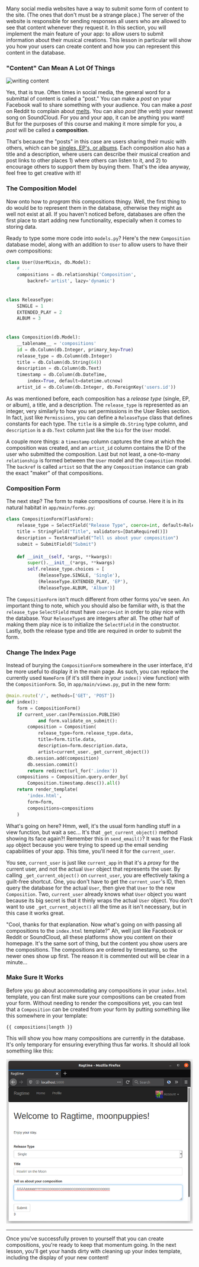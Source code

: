 Many social media websites have a way to submit some form of content to the site. (The ones that don't must be a strange place.) The server of the website is responsible for sending responses all users who are allowed to see that content whenever they request it. In this section, you will implement the main feature of your app: to allow users to submit information about their musical creations. This lesson in particular will show you how your users can create content and how you can represent this content in the database.

### "Content" Can Mean A Lot Of Things

![writing content](https://images.unsplash.com/photo-1555421689-491a97ff2040?ixlib=rb-1.2.1&ixid=eyJhcHBfaWQiOjEyMDd9&auto=format&fit=crop&w=1500&q=80)

Yes, that is true. Often times in social media, the general word for a submittal of content is called a "post." You can make a *post* on your Facebook wall to share something with your audience. You can make a *post* on Reddit to complain about <a href="https://www.reddit.com/r/grilledcheese/comments/2or1p3/you_people_make_me_sick/" target="_blank">melts</a>. You can also *post* (the verb) your newest song on SoundCloud. For you and your app, it can be anything you want! But for the purposes of this course and making it more simple for you, a *post* will be called a **composition**.

That's because the "posts" in this case are users sharing their music with others, which can be <a href="https://thesyncopatedkeys.wordpress.com/2014/01/23/the-difference-between-a-single-ep-an-album-and-a-demo/" target="_blank">singles, EP's, or albums</a>. Each composition also has a title and a description, where users can describe their musical creation and post links to other places 1) where others can listen to it, and 2) to encourage others to support them by buying them. That's the idea anyway, feel free to get creative with it!

### The Composition Model

Now onto how to *program* this compositions thingy. Well, the first thing to do would be to represent them in the database, otherwise they might as well not exist at all. If you haven't noticed before, databases are often the first place to start adding new functionality, especially when it comes to storing data.

Ready to type some more code into `models.py`? Here's the new `Composition` database model, along with an addition to `User` to allow users to have their *own* compositions:

```python
class User(UserMixin, db.Model):
    # ...
    compositions = db.relationship('Composition',
        backref='artist', lazy='dynamic')


class ReleaseType:
    SINGLE = 1
    EXTENDED_PLAY = 2
    ALBUM = 3


class Composition(db.Model):
    __tablename__ = 'compositions'
    id = db.Column(db.Integer, primary_key=True)
    release_type = db.Column(db.Integer)
    title = db.Column(db.String(64))
    description = db.Column(db.Text)
    timestamp = db.Column(db.DateTime,
        index=True, default=datetime.utcnow)
    artist_id = db.Column(db.Integer, db.ForeignKey('users.id'))
```

As was mentioned before, each composition has a *release type* (single, EP, or album), a title, and a description. The `release_type` is represented as an integer, very similarly to how you set permissions in the User Roles section. In fact, just like `Permissions`, you can define a `ReleaseType` class that defines constants for each type. The `title` is a simple `db.String` type column, and `description` is a `db.Text` column just like the `bio` for the `User` model.

A couple more things: a `timestamp` column captures the time at which the composition was created, and an `artist_id` column contains the ID of the user who submitted the composition. Last but not least, a one-to-many `relationship` is formed between the `User` model and the `Composition` model. The `backref` is called `artist` so that the any `Composition` instance can grab the exact "maker" of that compositions.

### Composition Form

The next step? The form to make compositions of course. Here it is in its natural habitat in `app/main/forms.py`:

```python
class CompositionForm(FlaskForm):
    release_type = SelectField("Release Type", coerce=int, default=ReleaseType.SINGLE, validators=[DataRequired()])
    title = StringField("Title", validators=[DataRequired()])
    description = TextAreaField("Tell us about your composition")
    submit = SubmitField("Submit")

    def __init__(self, *args, **kwargs):
        super().__init__(*args, **kwargs)
        self.release_type.choices = [
            (ReleaseType.SINGLE, 'Single'),
            (ReleaseType.EXTENDED_PLAY, 'EP'),
            (ReleaseType.ALBUM, 'Album')]
```

The `CompositionForm` isn't much different from other forms you've seen. An important thing to note, which you should also be familiar with, is that the `release_type` `SelectField` must have `coerce=int` in order to play nice with the database. Your `ReleaseType`s are integers after all. The other half of making them play nice is to initialize the `SelectField` in the constructor. Lastly, both the release type and title are required in order to submit the form.

### Change The Index Page

Instead of burying the `CompositionForm` somewhere in the user interface, it'd be more useful to display it in the main page. As such, you can replace the currently used `NameForm` (if it's still there in your `index()` view function) with the `CompositionForm`. So, in `app/main/views.py`, put in the new form:

```python
@main.route('/', methods=['GET', 'POST'])
def index():
    form = CompositionForm()
    if current_user.can(Permission.PUBLISH)
            and form.validate_on_submit():
        composition = Composition(
            release_type=form.release_type.data,
            title=form.title.data,
            description=form.description.data,
            artist=current_user._get_current_object())
        db.session.add(composition)
        db.session.commit()
        return redirect(url_for('.index'))
    compositions = Composition.query.order_by(
        Composition.timestamp.desc()).all()
    return render_template(
        'index.html',
        form=form,
        compositions=compositions
    )
```

What's going on here? Hmm, well, it's the usual form handling stuff in a view function, but wait a sec... It's that `_get_current_object()` method showing its face again?! Remember this in `send_email()`? It was for the Flask `app` object because you were trying to speed up the email sending capabilities of your app. This time, you'll need it for the `current_user`.

You see, `current_user` is just like `current_app` in that it's a *proxy* for the current user, and not the actual `User` object that represents the user. By calling `_get_current_object()` on `current_user`, you are effectively taking a guilt-free shortcut. One, you don't have to get the `current_user`'s ID, then query the database for the actual `User`, then give that `User` to the new `Composition`. Two, `current_user` already knows what `User` object you want because its big secret is that it thinly wraps the actual `User` object. You don't want to use `_get_current_object()` all the time as it isn't necessary, but in this case it works great.

"Cool, thanks for that explanation. Now what's going on with passing all compositions to the `index.html` template?" Ah, well just like Facebook or Reddit or SoundCloud, all these platforms show you content on their homepage. It's the same sort of thing, but the content you show users are the compositions. The compositions are ordered by timestamp, so the newer ones show up first. The reason it is commented out will be clear in a minute...

### Make Sure It Works

Before you go about accommodating any compositions in your `index.html` template, you can first make sure your compositions can be created from your form. Without needing to render the compositions yet, you can test that a `Composition` can be created from your form by putting something like this somewhere in your template:

```jinja2
{{ compositions|length }}
```

This will show you how many compositions are currently in the database. It's only temporary for ensuring everything thus far works. It should all look something like this:

![How many musics does user "moonpuppies" have?](../images/number_of_compositions.png)

___

Once you've successfully proven to yourself that you can create compositions, you're ready to keep that momentum going. In the next lesson, you'll get your hands dirty with cleaning up your index template, including the display of your new content!

